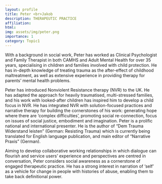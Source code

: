 ```yaml
---
layout: profile
title: Peter <br>Jakob
description: THERAPEUTIC PRACTICE
affiliation: 
html:
img: assets/img/peter.png
importance: 1
category: Topic1
---
```

With a background in social work, Peter has worked as Clinical Psychologist and Family Therapist in both CAMHS and Adult Mental Health for over 35 years, specialising in children and families involved with child protection. He has in-depth knowledge of treating trauma as the after-effect of childhood maltreatment, as well as extensive experience in providing therapy for parents’ mental health problems.

Peter has introduced Nonviolent Resistance therapy (NVR) to the UK. He has adapted the approach for heavily traumatised, multi-stressed families, and his work with looked-after children has inspired him to develop a child focus in NVR. He has integrated NVR with solution-focused practices and narrative therapy for building the cornerstones of his work: generating hope where there are ‘complex difficulties’, promoting social re-connection, focus on issues of social justice, embodiment and imagination. Peter is a prolific national and international presenter. He is the author of “Dem Trauma Widerstand leisten” (German: Resisting Trauma) which is currently being translated for English language publication, and main editor of “Narrative Praxis” (German).

Aiming to develop collaborative working relationships in which dialogue can flourish and service users’ experience and perspectives are centred in conversation, Peter considers social awareness as a cornerstone of engaged therapeutic practice. He has a strong interest in narration of ‘self’ as a vehicle for change in people with histories of abuse, enabling them to take back definitional power.

